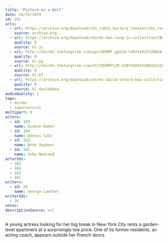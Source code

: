 ```yaml
---
title: "Picture on a Wall"
date: 10/15/1974
id: 161
urls: 
  - url: https://archive.org/download/cbs_radio_mystery_theater/cbs_radio_mystery_theater-0151-0200.zip/cbs_radio_mystery_theater-0151-0200%2Fcbsrmt_0161_picture_on_a_wall.mp3
    source: archive-org
  - url: https://archive.org/download/cbsrmt-ken-long-jc-collection/CBSRMT - 741015 0161 Picture On The Wall vbr oz_jc.mp3
    quality: 0
    source: kl-jc
  - url: http://cbsrmt.thelongtrek.com/pp/CBSRMT_pp%20-%20741015%200161%20Picture%20on%20a%20Wall.mp3
    quality: 0
    source: kl-pp
  - url: http://cbsrmt.thelongtrek.com/kf/CBSRMT%20-%20741015%200161%20Picture%20On%20A%20Wall_kf.mp3
    quality: 0
    source: kl-kf
  - url: https://archive.org/download/cbsrmt-david-oxford-boa-collection/CBSRMT-741015-0161-Picture-on-a-Wall-(64-44)_kf-{BoA}.mp3
    quality: 0
    source: kl-davidoboa
audioQuality: 1
tags: 
  - murder
  - supernatural
multipart: 0
actors:  
  - id: 183
    name: Dianne Baker  
  - id: 184
    name: Dennis Cole  
  - id: 163
    name: Anne Seymour  
  - id: 161
    name: John Newland
actorIds:  
  - 183  
  - 184  
  - 163  
  - 161
writers:  
  - id: 28
    name: George Lowther
writerIds:  
  - 28
notes: 
descriptionSource: nrl
---
```

A young actress looking for her big break in New York City rents a garden-level apartment at a surprisingly low price. One of its former residents, an acting coach, appears outside her French doors.